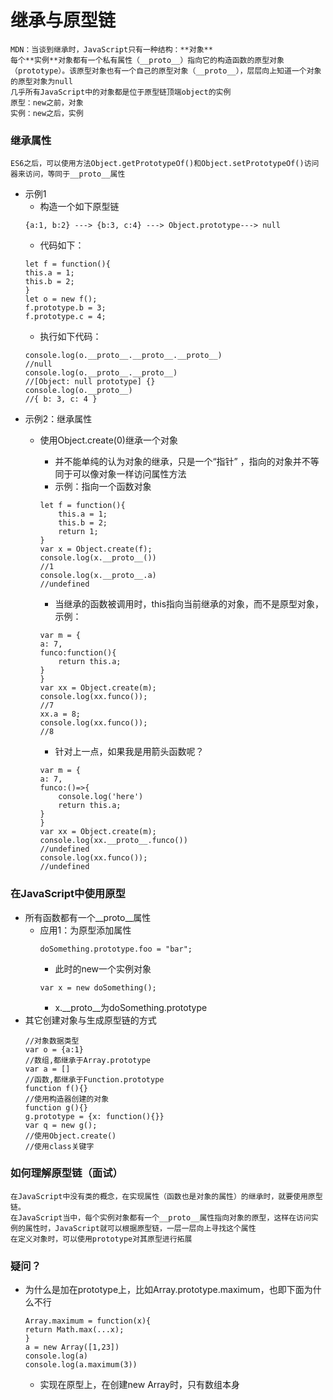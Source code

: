 # 继承与原型链
    MDN：当谈到继承时，JavaScript只有一种结构：**对象**
    每个**实例**对象都有一个私有属性（__proto__）指向它的构造函数的原型对象（prototype）。该原型对象也有一个自己的原型对象（__proto__），层层向上知道一个对象的原型对象为null
    几乎所有JavaScript中的对象都是位于原型链顶端object的实例
    原型：new之前，对象
    实例：new之后，实例
### 继承属性
    ES6之后，可以使用方法Object.getPrototypeOf()和Object.setPrototypeOf()访问器来访问，等同于__proto__属性
* 示例1
    * 构造一个如下原型链
    ```   
    {a:1, b:2} ---> {b:3, c:4} ---> Object.prototype---> null
    ```
    * 代码如下：
    ```
    let f = function(){
    this.a = 1;
    this.b = 2;
    }
    let o = new f();
    f.prototype.b = 3;
    f.prototype.c = 4;
    ```
    * 执行如下代码：
    ```
    console.log(o.__proto__.__proto__.__proto__)
    //null
    console.log(o.__proto__.__proto__)
    //[Object: null prototype] {}
    console.log(o.__proto__)
    //{ b: 3, c: 4 }
    ```
* 示例2：继承属性
    * 使用Object.create(0)继承一个对象
        
        * 并不能单纯的认为对象的继承，只是一个“指针” ，指向的对象并不等同于可以像对象一样访问属性方法
        * 示例：指向一个函数对象
        ```
        let f = function(){
            this.a = 1;
            this.b = 2;
            return 1;
        }
        var x = Object.create(f);
        console.log(x.__proto__())
        //1
        console.log(x.__proto__.a)
        //undefined
        ```
        * 当继承的函数被调用时，this指向当前继承的对象，而不是原型对象，示例：
        ```
        var m = {
        a: 7,
        funco:function(){
            return this.a;
        }
        }
        var xx = Object.create(m);
        console.log(xx.funco());
        //7
        xx.a = 8;
        console.log(xx.funco());
        //8
        ```
        * 针对上一点，如果我是用箭头函数呢？
        ```
        var m = {
        a: 7,
        funco:()=>{
            console.log('here')
            return this.a;
        }
        }
        var xx = Object.create(m);
        console.log(xx.__proto__.funco())
        //undefined
        console.log(xx.funco());
        //undefined
        ```
### 在JavaScript中使用原型
* 所有函数都有一个__proto__属性
    * 应用1：为原型添加属性
        ```
        doSomething.prototype.foo = "bar";
        ```
        *  此时的new一个实例对象
        ```
        var x = new doSomething();
        ```
        * x.__proto__为doSomething.prototype
* 其它创建对象与生成原型链的方式
    ```
    //对象数据类型
    var o = {a:1}
    //数组,都继承于Array.prototype
    var a = []
    //函数,都继承于Function.prototype
    function f(){}
    //使用构造器创建的对象
    function g(){}
    g.prototype = {x: function(){}}
    var q = new g();
    //使用Object.create()
    //使用class关键字
    ```
### 如何理解原型链（面试）
    在JavaScript中没有类的概念，在实现属性（函数也是对象的属性）的继承时，就要使用原型链。
    在JavaScript当中，每个实例对象都有一个__proto__属性指向对象的原型，这样在访问实例的属性时，JavaScript就可以根据原型链，一层一层向上寻找这个属性
    在定义对象时，可以使用prototype对其原型进行拓展
### 疑问？
* 为什么是加在prototype上，比如Array.prototype.maximum，也即下面为什么不行
    ```
    Array.maximum = function(x){
    return Math.max(...x);
    }
    a = new Array([1,23])
    console.log(a)
    console.log(a.maximum(3))
    ```
    * 实现在原型上，在创建new Array时，只有数组本身
    


